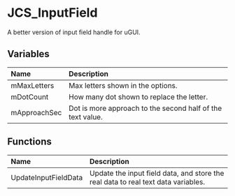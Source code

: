 # JCS_InputField

A better version of input field handle for uGUI.

## Variables

| Name         | Description                                                |
|:-------------|:-----------------------------------------------------------|
| mMaxLetters  | Max letters shown in the options.                          |
| mDotCount    | How many dot shown to replace the letter.                  |
| mApproachSec | Dot is more approach to the second half of the text value. |

## Functions

| Name                 | Description                                                                       |
|:---------------------|:----------------------------------------------------------------------------------|
| UpdateInputFieldData | Update the input field data, and store the real data to real text data variables. |
